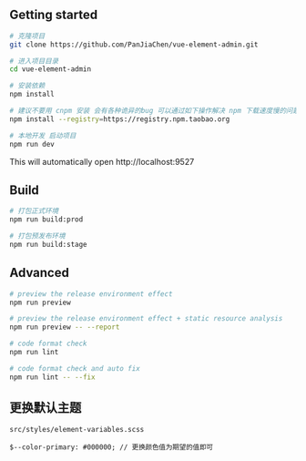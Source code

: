 
## Getting started

```bash
# 克隆项目
git clone https://github.com/PanJiaChen/vue-element-admin.git

# 进入项目目录
cd vue-element-admin

# 安装依赖
npm install

# 建议不要用 cnpm 安装 会有各种诡异的bug 可以通过如下操作解决 npm 下载速度慢的问题
npm install --registry=https://registry.npm.taobao.org

# 本地开发 启动项目
npm run dev

```

This will automatically open http://localhost:9527

## Build

```bash
# 打包正式环境
npm run build:prod

# 打包预发布环境
npm run build:stage
```

## Advanced

```bash
# preview the release environment effect
npm run preview

# preview the release environment effect + static resource analysis
npm run preview -- --report

# code format check
npm run lint

# code format check and auto fix
npm run lint -- --fix
```

## 更换默认主题

``````
src/styles/element-variables.scss

$--color-primary: #000000; // 更换颜色值为期望的值即可
``````




